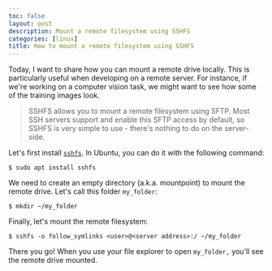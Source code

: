 ```yaml
---
toc: false
layout: post
description: Mount a remote filesystem using SSHFS
categories: [linux]
title: How to mount a remote filesystem using SSHFS
---
```


Today, I want to share how you can mount a remote drive locally. This is particularly useful when developing on a remote server. For instance, if we're working on a computer vision task, we might want to see how some of the training images look.

> SSHFS allows you to mount a remote filesystem using SFTP. Most SSH servers support and enable this SFTP access by default, so SSHFS is very simple to use - there's nothing to do on the server-side.

Let's first install [`sshfs`](https://github.com/libfuse/sshfs). In Ubuntu, you can do it with the following command:

```
$ sudo apt install sshfs
```

We need to create an empty directory (a.k.a. mountpoint) to mount the remote drive. Let's call this folder `my_folder`:

```
$ mkdir ~/my_folder
```

Finally, let's mount the remote filesystem:

```
$ sshfs -o follow_symlinks <user>@<server address>:/ ~/my_folder
```

There you go! When you use your file explorer to open `my_folder,` you'll see the remote drive mounted.

